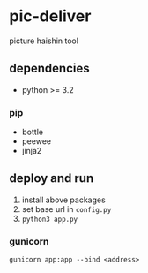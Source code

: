 # pic-deliver
picture haishin tool

## dependencies

- python >= 3.2

### pip
- bottle
- peewee
- jinja2

## deploy and run
1. install above packages
2. set base url in `config.py`
3. `python3 app.py`

### gunicorn
`gunicorn app:app --bind <address>`
